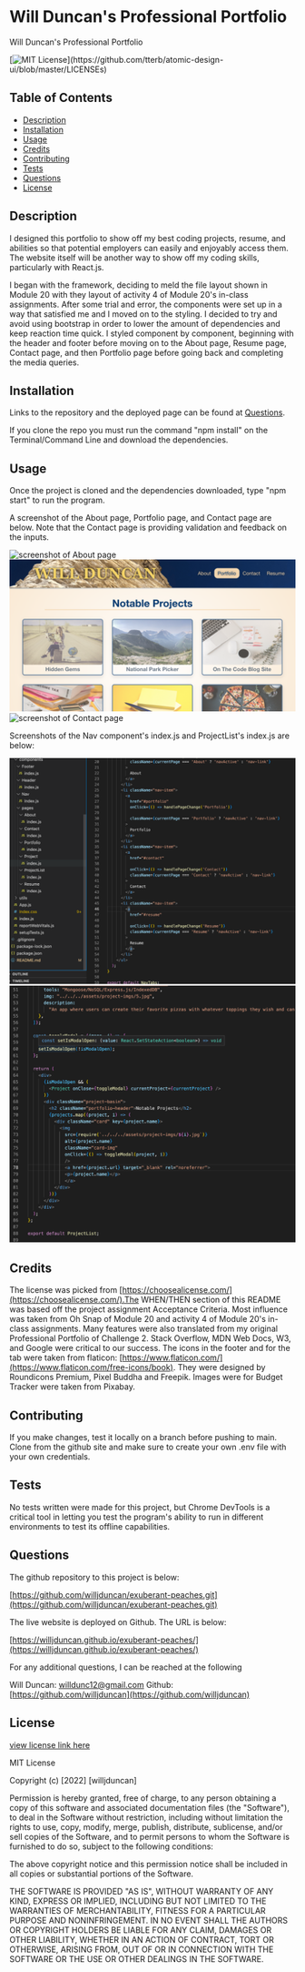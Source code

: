 # Will Duncan's Professional Portfolio
Will Duncan's Professional Portfolio


[![MIT License](https://img.shields.io/apm/l/atomic-design-ui.svg?)](https://github.com/tterb/atomic-design-ui/blob/master/LICENSEs)

        

## Table of Contents
- [Description](#description)
- [Installation](#installation)
- [Usage](#usage)
- [Credits](#credits)
- [Contributing](#contributing)
- [Tests](#tests)
- [Questions](#questions)
- [License](#license)  
        



## Description

I designed this portfolio to show off my best coding projects, resume, and abilities so that potential employers can easily and enjoyably access them. The website itself will be another way to show off my coding skills, particularly with React.js.

I began with the framework, deciding to meld the file layout shown in Module 20 with they layout of activity 4 of Module 20's in-class assignments. After some trial and error, the components were set up in a way that satisfied me and I moved on to the styling. I decided to try and avoid using bootstrap in order to lower the amount of dependencies and keep reaction time quick. I styled component by component, beginning with the header and footer before moving on to the About page, Resume page, Contact page, and then Portfolio page before going back and completing the media queries. 



## Installation

Links to the repository and the deployed page can be found at [Questions](#questions).

If you clone the repo you must run the command "npm install" on the Terminal/Command Line and download the dependencies. 

 


## Usage

Once the project is cloned and the dependencies downloaded, type "npm start" to run the program. 

A screenshot of the About page, Portfolio page, and Contact page are below. Note that the Contact page is providing validation and feedback on the inputs.

![screenshot of About page](./screenshots/screenshot-about.png)
![screenshot of Portfolio page](./screenshots/screenshot-portfolio.png)
![screenshot of Contact page](./screenshots/screenshot-contact.png)


Screenshots of the Nav component's index.js and ProjectList's index.js are below: 

![screenshot of Nav component](./screenshots/screenshot-nav.png)
![screenshot of ProjectList component](./screenshots/screenshot-projectlist.png)


## Credits

 The license was picked from [https://choosealicense.com/](https://choosealicense.com/).The WHEN/THEN section of this README was based off the project assignment Acceptance Criteria. Most influence was taken from Oh Snap of Module 20 and activity 4 of Module 20's in-class assignments. Many features were also translated from my original Professional Portfolio of Challenge 2. Stack Overflow, MDN Web Docs, W3, and Google were critical to our success. The icons in the footer and for the tab were taken from flaticon: [https://www.flaticon.com/](https://www.flaticon.com/free-icons/book). They were designed by Roundicons Premium, Pixel Buddha and Freepik. Images were for Budget Tracker were taken from Pixabay. 



## Contributing

If you make changes, test it locally on a branch before pushing to main. Clone from the github site and make sure to create your own .env file with your own credentials.



## Tests

No tests written were made for this project, but Chrome DevTools is a critical tool in letting you test the program's ability to run in different environments to test its offline capabilities. 


## Questions


The github repository to this project is below:

[https://github.com/willjduncan/exuberant-peaches.git](https://github.com/willjduncan/exuberant-peaches.git)


The live website is deployed on Github. The URL is below:

[https://willjduncan.github.io/exuberant-peaches/](https://willjduncan.github.io/exuberant-peaches/)


For any additional questions, I can be reached at the following

Will Duncan: willdunc12@gmail.com
Github: [https://github.com/willjduncan](https://github.com/willjduncan)




## License

[view license link here](https://choosealicense.com/licenses/mit/)

        
MIT License

Copyright (c) [2022] [willjduncan]

Permission is hereby granted, free of charge, to any person obtaining a copy
of this software and associated documentation files (the "Software"), to deal
in the Software without restriction, including without limitation the rights
to use, copy, modify, merge, publish, distribute, sublicense, and/or sell
copies of the Software, and to permit persons to whom the Software is
furnished to do so, subject to the following conditions:

The above copyright notice and this permission notice shall be included in all
copies or substantial portions of the Software.

THE SOFTWARE IS PROVIDED "AS IS", WITHOUT WARRANTY OF ANY KIND, EXPRESS OR
IMPLIED, INCLUDING BUT NOT LIMITED TO THE WARRANTIES OF MERCHANTABILITY,
FITNESS FOR A PARTICULAR PURPOSE AND NONINFRINGEMENT. IN NO EVENT SHALL THE
AUTHORS OR COPYRIGHT HOLDERS BE LIABLE FOR ANY CLAIM, DAMAGES OR OTHER
LIABILITY, WHETHER IN AN ACTION OF CONTRACT, TORT OR OTHERWISE, ARISING FROM,
OUT OF OR IN CONNECTION WITH THE SOFTWARE OR THE USE OR OTHER DEALINGS IN THE
SOFTWARE.